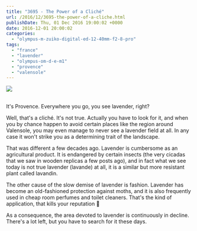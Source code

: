 ```yaml
---
title: "3695 - The Power of a Cliché"
url: /2016/12/3695-the-power-of-a-cliche.html
publishDate: Thu, 01 Dec 2016 19:00:02 +0000
date: 2016-12-01 20:00:02
categories: 
  - "olympus-m-zuiko-digital-ed-12-40mm-f2-8-pro"
tags: 
  - "france"
  - "lavender"
  - "olympus-om-d-e-m1"
  - "provence"
  - "valensole"
---
```

<div class="container">
<div class="center"><a target="_blank" href="https://d25zfm9zpd7gm5.cloudfront.net/1200x1200/2016/20160623_110444_lr.jpg"><img class="webfeedsFeaturedVisual" src="https://d25zfm9zpd7gm5.cloudfront.net/0600x0600/2016/20160623_110444_lr.jpg" /></a></div>
</div>
<br />

It's Provence. Everywhere you go, you see lavender, right?

<a target="_blank" href="https://d25zfm9zpd7gm5.cloudfront.net/1200x1200/2016/20160623_110514_lr.jpg"><img style="margin: 0pt 0px 0pt 10px; float: right;" src="https://d25zfm9zpd7gm5.cloudfront.net/0150x0150/2016/20160623_110514_lr.jpg" alt="" border="0" /></a> Well, that's a cliché. It's not true. Actually you have to look for it, and when you by chance happen to avoid certain places like the region around Valensole, you may even manage to never see a lavender field at all. In any case it won't strike you as a determining trait of the landscape.

<a target="_blank" href="https://d25zfm9zpd7gm5.cloudfront.net/1200x1200/2016/20160623_110331_lr.jpg"><img style="margin: 0pt 10px 0pt 0px; float: left;" src="https://d25zfm9zpd7gm5.cloudfront.net/0150x0150/2016/20160623_110331_lr.jpg" alt="" border="0" /></a> That was different a few decades ago. Lavender is cumbersome as an agricultural product. It is endangered by certain insects (the very cicadas that we saw in wooden replicas a few posts ago), and in fact what we see today is not true lavender (lavande) at all, it is a similar but more resistant plant called lavandin. 

<a target="_blank" href="https://d25zfm9zpd7gm5.cloudfront.net/1200x1200/2016/20160623_110403_lr.jpg"><img style="margin: 0pt 0px 0pt 10px; float: right;" src="https://d25zfm9zpd7gm5.cloudfront.net/0150x0150/2016/20160623_110403_lr.jpg" alt="" border="0" /></a> The other cause of the slow demise of lavender is fashion. Lavender has become an old-fashioned protection against moths, and it is also frequently used in cheap room perfumes and toilet cleaners. That's the kind of application, that kills your reputation 🙂

As a consequence, the area devoted to lavender is continuously in decline. There's a lot left, but you have to search for it these days.
